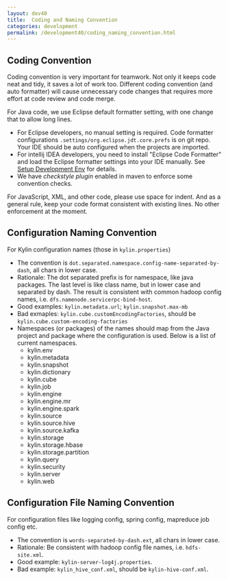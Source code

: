 ```yaml
---
layout: dev40
title:  Coding and Naming Convention
categories: development
permalink: /development40/coding_naming_convention.html
---
```


## Coding Convention

Coding convention is very important for teamwork. Not only it keeps code neat and tidy, it saves a lot of work too. Different coding convention (and auto formatter) will cause unnecessary code changes that requires more effort at code review and code merge.

For Java code, we use Eclipse default formatter setting, with one change that to allow long lines.

- For Eclipse developers, no manual setting is required. Code formatter configurations `.settings/org.eclipse.jdt.core.prefs` is on git repo. Your IDE should be auto configured when the projects are imported.
- For intellij IDEA developers, you need to install "Eclipse Code Formatter" and load the Eclipse formatter settings into your IDE manually. See [Setup Development Env](dev_env.html) for details.
- We have *checkstyle plugin* enabled in maven to enforce some convention checks.

For JavaScript, XML, and other code, please use space for indent. And as a general rule, keep your code format consistent with existing lines. No other enforcement at the moment.



## Configuration Naming Convention

For Kylin configuration names (those in `kylin.properties`)

- The convention is `dot.separated.namespace.config-name-separated-by-dash`, all chars in lower case.
- Rationale: The dot separated prefix is for namespace, like java packages. The last level is like class name, but in lower case and separated by dash. The result is consistent with common hadoop config names, i.e. `dfs.namenode.servicerpc-bind-host`.
- Good examples: `kylin.metadata.url`; `kylin.snapshot.max-mb`
- Bad exmaples: `kylin.cube.customEncodingFactories`, should be `kylin.cube.custom-encoding-factories`
- Namespaces (or packages) of the names should map from the Java project and package where the configuration is used. Below is a list of current namespaces.
  - kylin.env
  - kylin.metadata
  - kylin.snapshot
  - kylin.dictionary
  - kylin.cube
  - kylin.job
  - kylin.engine
  - kylin.engine.mr
  - kylin.engine.spark
  - kylin.source
  - kylin.source.hive
  - kylin.source.kafka
  - kylin.storage
  - kylin.storage.hbase
  - kylin.storage.partition
  - kylin.query
  - kylin.security
  - kylin.server
  - kylin.web



## Configuration File Naming Convention

For configuration files like logging config, spring config, mapreduce job config etc.

- The convention is `words-separated-by-dash.ext`, all chars in lower case.
- Rationale: Be consistent with hadoop config file names, i.e. `hdfs-site.xml`.
- Good example: `kylin-server-log4j.properties`.
- Bad example: `kylin_hive_conf.xml`, should be `kylin-hive-conf.xml`.


